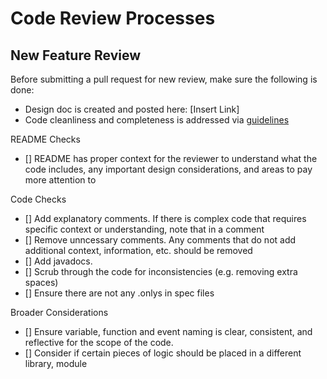 # Code Review Processes
## New Feature Review
Before submitting a pull request for new review, make sure the following is done:
* Design doc is created and posted here: [Insert Link]
* Code cleanliness and completeness is addressed via [guidelines](https://app.gitbook.com/@setprotocol-1/s/set/smart-contract-engineering/sc-code-review-process)

README Checks
- [] README has proper context for the reviewer to understand what the code includes, any important design considerations, and areas to pay more attention to

Code Checks
- [] Add explanatory comments. If there is complex code that requires specific context or understanding, note that in a comment
- [] Remove unncessary comments. Any comments that do not add additional context, information, etc. should be removed
- [] Add javadocs. 
- [] Scrub through the code for inconsistencies (e.g. removing extra spaces)
- [] Ensure there are not any .onlys in spec files


Broader Considerations
- [] Ensure variable, function and event naming is clear, consistent, and reflective for the scope of the code.
- [] Consider if certain pieces of logic should be placed in a different library, module
